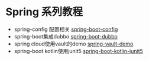 # Spring 系列教程

* spring-config 配置相关 [spring-boot-config](./spring-boot-config)
* spring-boot集成dubbo [spring-boot-dubbo](./spring-boot-dubbo)
* spring cloud使用vault的demo [spring-vault-demo](./spring-vault-demo)
* spring-boot kotlin使用junit5 [spring-boot-kotlin-junit5](./spring-boot-kotlin-junit5)